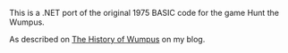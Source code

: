 This is a .NET port of the original 1975 BASIC code for the game Hunt the Wumpus.

As described on [The History of Wumpus](http://blog.codinghorror.com/the-history-of-wumpus/) on my blog.
